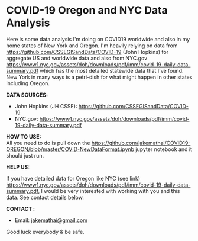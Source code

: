 # COVID-19 Oregon and NYC Data Analysis 


 Here is some data analysis I'm doing on COVID19 worldwide and also in my home states of New York and Oregon. I'm heavily relying on data from https://github.com/CSSEGISandData/COVID-19 (John Hopkins) for aggregate US and worldwide data and also from NYC.gov https://www1.nyc.gov/assets/doh/downloads/pdf/imm/covid-19-daily-data-summary.pdf which has the most detailed statewide data that I've found. New York in many ways is a petri-dish for what might happen in other states including Oregon.

<b>DATA SOURCES:</b><br>

* John Hopkins (JH CSSE): https://github.com/CSSEGISandData/COVID-19<br>
*  NYC.gov: https://www1.nyc.gov/assets/doh/downloads/pdf/imm/covid-19-daily-data-summary.pdf  <br>

<b>HOW TO USE: </b><br>
 All you need to do is pull down the https://github.com/jakemathai/COVID19-OREGON/blob/master/COVID-NewDataFormat.ipynb jupyter notebook and it should just run.
 
 <b>HELP US:</b><br>
 
If you have detailed data for Oregon like NYC (see link) https://www1.nyc.gov/assets/doh/downloads/pdf/imm/covid-19-daily-data-summary.pdf, I would be very interested with working with you and this data. See contact details below.

<b>CONTACT : </b><br>
* Email: jakemathai@gmail.com <br>

Good luck everybody & be safe.


